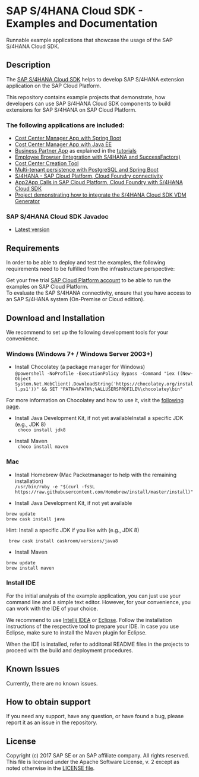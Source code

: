 # SAP S/4HANA Cloud SDK - Examples and Documentation
Runnable example applications that showcase the usage of the SAP S/4HANA Cloud SDK.

 ## Description

 The [SAP S/4HANA Cloud SDK](https://sap.com/s4sdk) helps to develop SAP S/4HANA extension application on the SAP Cloud Platform. 

 This repository contains example projects that demonstrate, how developers can use SAP S/4HANA Cloud SDK components to build extensions for SAP S/4HANA on SAP Cloud Platform.  
 ### The following applications are included:
- [Cost Center Manager App with Spring Boot](https://github.com/SAP/cloud-s4-sdk-examples/tree/master/Costcenter-Controller-CF)
- [Cost Center Manager App with Java EE](https://github.com/SAP/cloud-s4-sdk-examples/tree/master/SDK-Tutorial-CF) 
- [Business Partner App](https://github.com/SAP/cloud-s4-sdk-examples/tree/learning) as explained in the [tutorials](https://blogs.sap.com/2017/05/10/first-steps-with-sap-s4hana-cloud-sdk/)
- [Employee Browser (Integration with S/4HANA and SuccessFactors)](https://github.com/SAP/cloud-s4-sdk-examples/tree/master/Employee-Browser-Neo)
- [Cost Center Creation Tool](https://github.com/SAP/cloud-s4-sdk-examples/tree/master/Cost-Center-Creation-Neo)
- [Multi-tenant persistence with PostgreSQL and Spring Boot](https://github.com/SAP/cloud-s4-sdk-examples/tree/master/Demo-Persistence)
- [S/4HANA - SAP Cloud Platform, Cloud Foundry connectivity ](https://github.com/SAP/cloud-s4-sdk-examples/tree/master/S4-Connectivity)
- [App2App Calls in SAP Cloud Platform, Cloud Foundry with S/4HANA Cloud SDK](https://github.com/SAP/cloud-s4-sdk-examples/tree/master/App2App)
- [Project demonstrating how to integrate the S/4HANA Cloud SDK VDM Generator](https://github.com/SAP/cloud-s4-sdk-examples/tree/master/VDMGenerator)

 ### SAP S/4HANA Cloud SDK Javadoc
- [Latest version](https://sap.github.io/cloud-s4-sdk-examples/docs/latest/javadoc-api/)

 ## Requirements
 
 In order to be able to deploy and test the examples, the following requirements need to be fulfilled from the infrastructure perspective: 
 
 Get your free trial [SAP Cloud Platform account](https://account.hanatrial.ondemand.com/register) to be able to run the examples on SAP Cloud Platform.  
 To evaluate the SAP S/4HANA connectivity, ensure that you have access to an SAP S/4HANA system (On-Premise or Cloud edition).
 
 ## Download and Installation
 
 We recommend to set up the following development tools for your convenience.
 
 ### Windows (Windows 7+ / Windows Server 2003+)
 - Install Chocolatey (a package manager for Windows)  
```@powershell -NoProfile -ExecutionPolicy Bypass -Command "iex ((New-Object System.Net.WebClient).DownloadString('https://chocolatey.org/install.ps1'))" && SET "PATH=%PATH%;%ALLUSERSPROFILE%\chocolatey\bin"```

For more information on Chocolatey and how to use it, visit the [following page](https://chocolatey.org/).

- Install Java Development Kit, if not yet availableInstall a specific JDK (e.g., JDK 8)  
``` choco install jdk8```

- Install Maven  
``` choco install maven```

 ### Mac
- Install Homebrew (Mac Packetmanager to help with the remaining installation)  
```/usr/bin/ruby -e "$(curl -fsSL https://raw.githubusercontent.com/Homebrew/install/master/install)"```

- Install Java Development Kit, if not yet available  
``` 
brew update
brew cask install java
```

Hint: Install a specific JDK if you like with (e.g., JDK 8)  

``` brew cask install caskroom/versions/java8```
- Install Maven  
```
brew update
brew install maven
```

### Install IDE
For the initial analysis of the example application, you can just use your command line and a simple text editor. However, for your convenience, you can work with the IDE of your choice.

We recommend to use [Intellij IDEA](https://www.jetbrains.com/idea/#chooseYourEdition) or [Eclipse](https://www.eclipse.org/users/). Follow the installation instructions of the respective tool to prepare your IDE. In case you use Eclipse, make sure to install the Maven plugin for Eclipse.

When the IDE is installed, refer to additonal README files in the projects to proceed with the build and deployment procedures.

## Known Issues
 Currently, there are no known issues.

## How to obtain support
 If you need any support, have any question, or have found a bug, please report it as an issue in the repository.

## License
 Copyright (c) 2017 SAP SE or an SAP affiliate company. All rights reserved.
 This file is licensed under the Apache Software License, v. 2 except as noted otherwise in the [LICENSE file](LICENSE).
